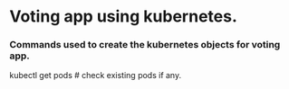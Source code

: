 # Voting app using kubernetes.

### Commands used to create the kubernetes objects for voting app.

kubectl get pods  # check existing pods if any.
